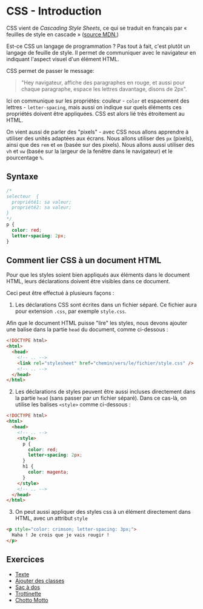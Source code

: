 # CSS - Introduction

CSS vient de _Cascading Style Sheets_, ce qui se traduit en français par « feuilles de style en cascade » ([source MDN.](https://developer.mozilla.org/en-US/docs/Web/CSS))

Est-ce CSS un langage de programmation ? Pas tout à fait, c'est plutôt un langage de feuille de style. Il permet de communiquer avec le navigateur en indiquant l'aspect visuel d'un élément HTML.

CSS permet de passer le message:

> "Hey navigateur, affiche des paragraphes en rouge, et aussi pour chaque paragraphe, espace les lettres davantage, disons de 2px".

Ici on communique sur les propriétés: couleur - `color` et espacement des lettres - `letter-spacing`, mais aussi on indique sur quels éléments ces propriétés doivent être appliquées. CSS est alors lié très étroitement au HTML.

On vient aussi de parler des "pixels" - avec CSS nous allons apprendre à utiliser des unités adaptées aux écrans. Nous allons utiliser des `px` (pixels), ainsi que des `rem` et `em` (basée sur des pixels). Nous allons aussi utiliser des `vh` et `vw` (basée sur la largeur de la fenêtre dans le navigateur) et le pourcentage `%`.

## Syntaxe

```css
/*
selecteur  {
  propriété1: sa valeur;
  propriété2: sa valeur;
}
*/
p {
  color: red;
  letter-spacing: 2px;
}
```

## Comment lier CSS à un document HTML

Pour que les styles soient bien appliqués aux éléments dans le document HTML, leurs déclarations doivent être visibles dans ce document.

Ceci peut être effectué à plusieurs façons :

1. Les déclarations CSS sont écrites dans un fichier séparé. Ce fichier aura pour extension `.css`, par exemple `style.css`.

Afin que le document HTML puisse "lire" les styles, nous devons ajouter une balise dans la partie `head` du document, comme ci-dessous :

```html
<!DOCTYPE html>
<html>
  <head>
    <!-- .. -->
    <link rel="stylesheet" href="chemin/vers/le/fichier/style.css" />
    <!-- .. -->
  </head>
</html>
```

2. Les déclarations de styles peuvent être aussi incluses directement dans la partie `head` (sans passer par un fichier séparé). Dans ce cas-là, on utilise les balises `<style>` comme ci-dessous :

```html
<!DOCTYPE html>
<html>
  <head>
    <!-- .. -->
    <style>
      p {
        color: red;
        letter-spacing: 2px;
      }
      h1 {
        color: magenta;
      }
    </style>
    <!-- .. -->
  </head>
</html>
```

3. On peut aussi appliquer des styles css à un élément directement dans HTML, avec un attribut `style`

```html
<p style="color: crimson; letter-spacing: 3px;">
  Haha ! Je crois que je vais rougir !
</p>
```

## Exercices

- [Texte](https://codepen.io/alyra/pen/XWmGaxE)
- [Ajouter des classes](https://codepen.io/alyra/pen/VwvRzRJ)
- [Sac à dos](https://codepen.io/alyra/pen/LYpwabq)
- [Trottinette ](https://codepen.io/alyra/pen/abvMLBM)
- [Chotto Motto](https://codepen.io/alyra/pen/mdeoBqr)
